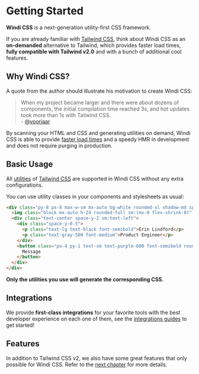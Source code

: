 [tailwind css]: https://tailwindcss.com/docs
[discussions]: https://github.com/windicss/windicss/discussions
[GitHub Issues]: https://github.com/windicss/windicss/issues?q=is%3Aissue+is%3Aopen+sort%3Aupdated-desc
[GitHub Discussions]: https://github.com/windicss/windicss/discussions
[autoprefixer]: https://autoprefixer.github.io/
[utilities reference]: /utilities/
[utilities]: /utilities/
[directives]: /features/directives

[video comparison]: https://twitter.com/antfu7/status/1361398324587163648
[options]: /guide/configuration
[features]: /features/

# Getting Started

**Windi CSS** is a next-generation utility-first CSS framework.

If you are already familiar with [Tailwind CSS], think about Windi CSS as an **on-demanded** alternative to Tailwind, which provides faster load times, **fully compatible with Tailwind v2.0** and with a bunch of additional cool features.

## Why Windi CSS?

A quote from the author should illustrate his motivation to create Windi CSS:

> When my project became larger and there were about dozens of components, the initial compilation time reached 3s, and hot updates took more than 1s with Tailwind CSS. <br> - [@voorjaar](https://github.com/voorjaar)

By scanning your HTML and CSS and generating utilities on demand, Windi CSS is able to provide [faster load times][video comparison] and a speedy HMR in development and does not require purging in production.

## Basic Usage

All [utilities] of [Tailwind CSS] are supported in Windi CSS without any extra configurations.

You can use utility classes in your components and stylesheets as usual:

```html
<div class="py-8 px-8 max-w-sm mx-auto bg-white rounded-xl shadow-md space-y-2 sm:(py-4 flex items-center space-y-0 space-x-6)">
  <img class="block mx-auto h-24 rounded-full sm:(mx-0 flex-shrink-0)" src="/img/erin-lindford.jpg" alt="Woman's Face" />
  <div class="text-center space-y-2 sm:text-left">
    <div class="space-y-0.5">
      <p class="text-lg text-black font-semibold">Erin Lindford</p>
      <p class="text-gray-500 font-medium">Product Engineer</p>
    </div>
    <button class="px-4 py-1 text-sm text-purple-600 font-semibold rounded-full border border-purple-200 hover:(text-white bg-purple-600 border-transparent) focus:(outline-none ring-2 ring-purple-600 ring-offset-2)">
      Message
    </button>
  </div>
</div>
```

**Only the utilities you use will generate the corresponding CSS.**

## Integrations

We provide **first-class integrations** for your favorite tools with the best developer experience on each one of them, see the [integrations guides](/guide/installation) to get started!

## Features

In addition to Tailwind CSS v2, we also have some great features that only possible for Windi CSS. Refer to the [next chapter][features] for more details.

